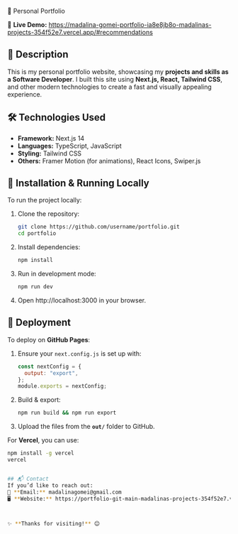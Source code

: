  🎨 Personal Portfolio

🚀 **Live Demo:** https://madalina-gomei-portfolio-ia8e8jb8o-madalinas-projects-354f52e7.vercel.app/#recommendations

## 📌 Description

This is my personal portfolio website, showcasing my **projects and skills as a Software Developer**. I built this site using **Next.js, React, Tailwind CSS**, and other modern technologies to create a fast and visually appealing experience.

## 🛠️ Technologies Used

- **Framework:** Next.js 14
- **Languages:** TypeScript, JavaScript
- **Styling:** Tailwind CSS
- **Others:** Framer Motion (for animations), React Icons, Swiper.js

## 🚀 Installation & Running Locally

To run the project locally:

1. Clone the repository:

   ```bash
   git clone https://github.com/username/portfolio.git
   cd portfolio

   ```

2. Install dependencies:

   ```bash
   npm install

   ```

3. Run in development mode:

   ```bash
   npm run dev

   ```

4. Open http://localhost:3000 in your browser.

## 📂 Deployment

To deploy on **GitHub Pages**:

1. Ensure your `next.config.js` is set up with:

   ```js
   const nextConfig = {
     output: "export",
   };
   module.exports = nextConfig;
   ```

2. Build & export:

   ```bash
   npm run build && npm run export

   ```

3. Upload the files from the **`out/`** folder to GitHub.

For **Vercel**, you can use:

```bash
npm install -g vercel
vercel


## 📬 Contact
If you’d like to reach out:
📧 **Email:** madalinagomei@gmail.com
🖥️ **Website:** https://portfolio-git-main-madalinas-projects-354f52e7.vercel.app/



✨ **Thanks for visiting!** 😊

```
